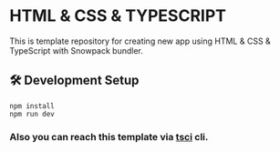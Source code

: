 # HTML & CSS & TYPESCRIPT
This is template repository for creating new app using HTML & CSS & TypeScript with Snowpack bundler.


## 🛠 Development Setup
``` shell
npm install
npm run dev
```

### Also you can reach this template via [tsci](https://github.com/sametcelikbicak/tsci) cli.